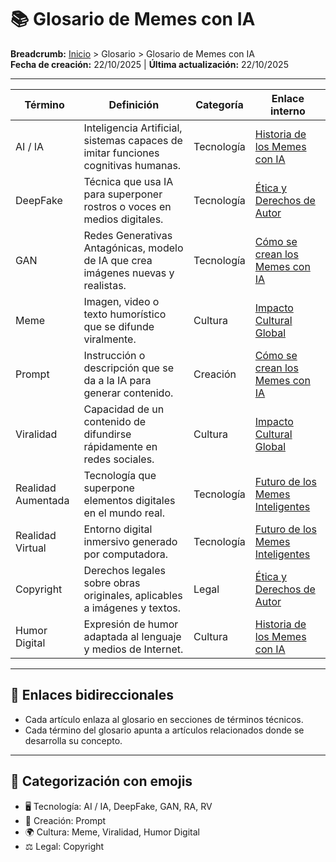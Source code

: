 # 📚 Glosario de Memes con IA

**Breadcrumb:** [Inicio](index.md) > Glosario > Glosario de Memes con IA  
**Fecha de creación:** 22/10/2025 | **Última actualización:** 22/10/2025  

---

| Término | Definición | Categoría | Enlace interno |
|---------|------------|-----------|----------------|
| AI / IA | Inteligencia Artificial, sistemas capaces de imitar funciones cognitivas humanas. | Tecnología | [Historia de los Memes con IA](articulo-1.md) |
| DeepFake | Técnica que usa IA para superponer rostros o voces en medios digitales. | Tecnología | [Ética y Derechos de Autor](articulo-3.md) |
| GAN | Redes Generativas Antagónicas, modelo de IA que crea imágenes nuevas y realistas. | Tecnología | [Cómo se crean los Memes con IA](articulo-2.md) |
| Meme | Imagen, video o texto humorístico que se difunde viralmente. | Cultura | [Impacto Cultural Global](articulo-4.md) |
| Prompt | Instrucción o descripción que se da a la IA para generar contenido. | Creación | [Cómo se crean los Memes con IA](articulo-2.md) |
| Viralidad | Capacidad de un contenido de difundirse rápidamente en redes sociales. | Cultura | [Impacto Cultural Global](articulo-4.md) |
| Realidad Aumentada | Tecnología que superpone elementos digitales en el mundo real. | Tecnología | [Futuro de los Memes Inteligentes](articulo-5.md) |
| Realidad Virtual | Entorno digital inmersivo generado por computadora. | Tecnología | [Futuro de los Memes Inteligentes](articulo-5.md) |
| Copyright | Derechos legales sobre obras originales, aplicables a imágenes y textos. | Legal | [Ética y Derechos de Autor](articulo-3.md) |
| Humor Digital | Expresión de humor adaptada al lenguaje y medios de Internet. | Cultura | [Historia de los Memes con IA](articulo-1.md) |

---

## 🔗 Enlaces bidireccionales

- Cada artículo enlaza al glosario en secciones de términos técnicos.  
- Cada término del glosario apunta a artículos relacionados donde se desarrolla su concepto.  

---

## 📌 Categorización con emojis

- 🖥️ Tecnología: AI / IA, DeepFake, GAN, RA, RV  
- 🎨 Creación: Prompt  
- 🌍 Cultura: Meme, Viralidad, Humor Digital  
- ⚖️ Legal: Copyright
